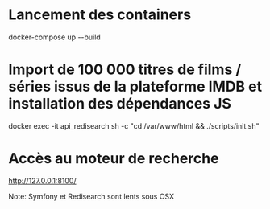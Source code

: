 # Lancement des containers
docker-compose up --build

# Import de 100 000 titres de films / séries issus de la plateforme IMDB et installation des dépendances JS
docker exec -it api_redisearch sh -c "cd /var/www/html && ./scripts/init.sh"

# Accès au moteur de recherche
http://127.0.0.1:8100/

Note: Symfony et Redisearch sont lents sous OSX
